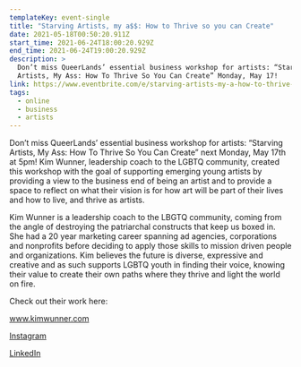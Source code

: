 ```yaml
---
templateKey: event-single
title: "Starving Artists, my a$$: How to Thrive so you can Create"
date: 2021-05-18T00:50:20.911Z
start_time: 2021-06-24T18:00:20.929Z
end_time: 2021-06-24T19:00:20.929Z
description: >
  Don’t miss QueerLands’ essential business workshop for artists: “Starving
  Artists, My Ass: How To Thrive So You Can Create” Monday, May 17!
link: https://www.eventbrite.com/e/starving-artists-my-a-how-to-thrive-so-you-can-create-tickets-154491836241
tags:
  - online
  - business
  - artists
---
```

Don’t miss QueerLands’ essential business workshop for artists: “Starving Artists, My Ass: How To Thrive So You Can Create” next Monday, May 17th at 5pm! Kim Wunner, leadership coach to the LGBTQ community, created this workshop with the goal of supporting emerging young artists by providing a view to the business end of being an artist and to provide a space to reflect on what their vision is for how art will be part of their lives and how to live, and thrive as artists.

Kim Wunner is a leadership coach to the LBGTQ community, coming from the angle of destroying the patriarchal constructs that keep us boxed in. She had a 20 year marketing career spanning ad agencies, corporations and nonprofits before deciding to apply those skills to mission driven people and organizations. Kim believes the future is diverse, expressive and creative and as such supports LGBTQ youth in finding their voice, knowing their value to create their own paths where they thrive and light the world on fire.

Check out their work here:

www.kimwunner.com

[Instagram](https://www.instagram.com/kim.wunner/)

[LinkedIn](https://www.linkedin.com/in/kimpacini/)
